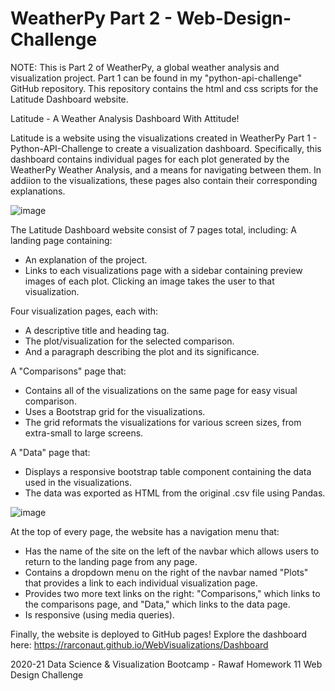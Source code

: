 # WeatherPy Part 2 - Web-Design-Challenge
NOTE: This is Part 2 of WeatherPy, a global weather analysis and visualization project. Part 1 can be found in my "python-api-challenge" GitHub repository. This repository contains the html and css scripts for the Latitude Dashboard website.

Latitude - A Weather Analysis Dashboard With Attitude!

Latitude is a website using the visualizations created in WeatherPy Part 1 - Python-API-Challenge to create a visualization dashboard. Specifically, this dashboard contains individual pages for each plot generated by the WeatherPy Weather Analysis, and a means for navigating between them. In addiion to the visualizations, these pages also contain their corresponding explanations.

![image](https://user-images.githubusercontent.com/68246130/114632466-9b8fd980-9c73-11eb-8477-478a6956723b.png)

The Latitude Dashboard website consist of 7 pages total, including:
A landing page containing:
<ul><li>An explanation of the project. </li>
<li>Links to each visualizations page with a sidebar containing preview images of each plot. Clicking an image takes the user to that visualization. </li></ul>


Four visualization pages, each with:
<ul><li>A descriptive title and heading tag. </li>
<li>The plot/visualization for the selected comparison. </li>
<li>And a paragraph describing the plot and its significance. </li></ul>


A "Comparisons" page that:
<ul><li>Contains all of the visualizations on the same page for easy visual comparison. </li>
<li>Uses a Bootstrap grid for the visualizations. </li>
<li>The grid reformats the visualizations for various screen sizes, from extra-small to large screens. </li></ul>


A "Data" page that:
<ul><li>Displays a responsive bootstrap table component containing the data used in the visualizations. </li>
<li>The data was exported as HTML from the original .csv file using Pandas. </li></ul>

![image](https://user-images.githubusercontent.com/68246130/114632802-443e3900-9c74-11eb-9205-685a6c8816e3.png)


At the top of every page, the website has a navigation menu that:
<ul><li>Has the name of the site on the left of the navbar which allows users to return to the landing page from any page. </li>
<li>Contains a dropdown menu on the right of the navbar named "Plots" that provides a link to each individual visualization page. </li>
<li>Provides two more text links on the right: "Comparisons," which links to the comparisons page, and "Data," which links to the data page. </li>
<li>Is responsive (using media queries). </li></ul>

Finally, the website is deployed to GitHub pages! Explore the dashboard here:
https://rarconaut.github.io/WebVisualizations/Dashboard



2020-21 Data Science & Visualization Bootcamp - Rawaf Homework 11 Web Design Challenge
